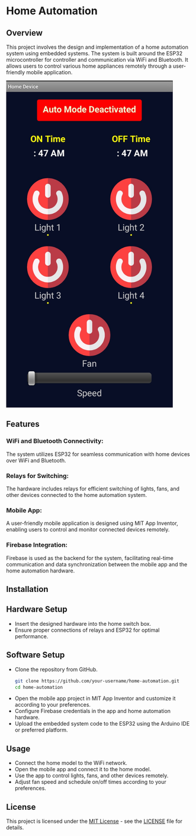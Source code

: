 # Home Automation

## Overview

This project involves the design and implementation of a home automation system using embedded systems. The system is built around the ESP32 microcontroller for controller and communication via WiFi and Bluetooth. It allows users to control various home appliances remotely through a user-friendly mobile application.
<!-- Adjust image size using HTML -->
<img src="Images/homeApp.jpg" alt="homeApp" width="450" >

## Features

### WiFi and Bluetooth Connectivity:
The system utilizes ESP32 for seamless communication with home devices over WiFi and Bluetooth.

### Relays for Switching: 
The hardware includes relays for efficient switching of lights, fans, and other devices connected to the home automation system.

### Mobile App: 
A user-friendly mobile application is designed using MIT App Inventor, enabling users to control and monitor connected devices remotely.

### Firebase Integration: 
Firebase is used as the backend for the system, facilitating real-time communication and data synchronization between the mobile app and the home automation hardware.

## Installation

## Hardware Setup
- Insert the designed hardware into the home switch box.
- Ensure proper connections of relays and ESP32 for optimal performance.

## Software Setup
- Clone the repository from GitHub.
    ```bash
    git clone https://github.com/your-username/home-automation.git
    cd home-automation

- Open the mobile app project in MIT App Inventor and customize it according to your preferences.
- Configure Firebase credentials in the app and home automation hardware.
- Upload the embedded system code to the ESP32 using the Arduino IDE or preferred platform.

## Usage
- Connect the home model to the WiFi network.
- Open the mobile app and connect it to the home model.
- Use the app to control lights, fans, and other devices remotely.
- Adjust fan speed and schedule on/off times according to your preferences.

## License
This project is licensed under the [MIT License](https://opensource.org/licenses/MIT) - see the [LICENSE](LICENSE) file for details.

